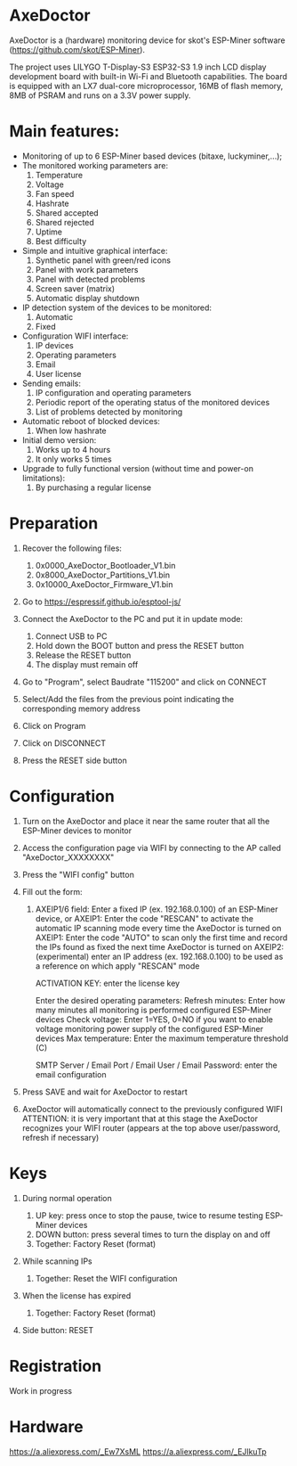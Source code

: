 # AxeDoctor

AxeDoctor is a (hardware) monitoring device for skot's ESP-Miner software
(https://github.com/skot/ESP-Miner).

The project uses LILYGO T-Display-S3 ESP32-S3 1.9 inch LCD display development board 
with built-in Wi-Fi and Bluetooth capabilities. The board is equipped with an LX7 
dual-core microprocessor, 16MB of flash memory, 8MB of PSRAM and runs on a 3.3V 
power supply.

# Main features:

* Monitoring of up to 6 ESP-Miner based devices (bitaxe, luckyminer,...);
* The monitored working parameters are:
	 1) Temperature
	 2) Voltage
	 3) Fan speed
	 4) Hashrate
	 5) Shared accepted
	 6) Shared rejected
	 7) Uptime
	 8) Best difficulty
* Simple and intuitive graphical interface:
	 1) Synthetic panel with green/red icons
	 2) Panel with work parameters
	 3) Panel with detected problems
	 4) Screen saver (matrix)
	 5) Automatic display shutdown
* IP detection system of the devices to be monitored:
	 1) Automatic
	 2) Fixed
* Configuration WIFI interface:
	 1) IP devices
	 2) Operating parameters
	 3) Email
	 4) User license
* Sending emails:
	 1) IP configuration and operating parameters
	 2) Periodic report of the operating status of the monitored devices
	 3) List of problems detected by monitoring
* Automatic reboot of blocked devices:
	 1) When low hashrate
* Initial demo version:
	 1) Works up to 4 hours
	 2) It only works 5 times
* Upgrade to fully functional version (without time and power-on limitations):
	 1) By purchasing a regular license


# Preparation

1) Recover the following files:
	
	 1) 0x0000_AxeDoctor_Bootloader_V1.bin
	 2) 0x8000_AxeDoctor_Partitions_V1.bin
	 3) 0x10000_AxeDoctor_Firmware_V1.bin
	
2) Go to https://espressif.github.io/esptool-js/

3) Connect the AxeDoctor to the PC and put it in update mode:
	 1) Connect USB to PC
	 2) Hold down the BOOT button and press the RESET button
	 3) Release the RESET button
	 4) The display must remain off
4) Go to "Program", select Baudrate "115200" and click on CONNECT
5) Select/Add the files from the previous point indicating the corresponding memory address
6) Click on Program
5) Click on DISCONNECT
6) Press the RESET side button


# Configuration

1) Turn on the AxeDoctor and place it near the same router that all the
    ESP-Miner devices to monitor
2) Access the configuration page via WIFI by connecting to the AP called "AxeDoctor_XXXXXXXX"
3) Press the "WIFI config" button
4) Fill out the form:

	 1) AXEIP1/6 field: Enter a fixed IP (ex. 192.168.0.100) of an ESP-Miner device, or
		  AXEIP1: Enter the code "RESCAN" to activate the automatic IP scanning mode
			  every time the AxeDoctor is turned on
		  AXEIP1: Enter the code "AUTO" to scan only the first time and record
			  the IPs found as fixed the next time AxeDoctor is turned on
		  AXEIP2: (experimental) enter an IP address (ex. 192.168.0.100) to be used as a reference on which
			  apply "RESCAN" mode

		  ACTIVATION KEY: enter the license key

		  Enter the desired operating parameters:
		 	 Refresh minutes: Enter how many minutes all monitoring is performed
					  configured ESP-Miner devices
			 Check voltage: Enter 1=YES, 0=NO if you want to enable voltage monitoring
					  power supply of the configured ESP-Miner devices
			 Max temperature: Enter the maximum temperature threshold (C)

		  SMTP Server / Email Port / Email User / Email Password: enter the email configuration

5) Press SAVE and wait for AxeDoctor to restart
6) AxeDoctor will automatically connect to the previously configured WIFI
    ATTENTION: it is very important that at this stage the AxeDoctor recognizes your WIFI router
    (appears at the top above user/password, refresh if necessary)


# Keys

1) During normal operation
	 1) UP key: press once to stop the pause, twice to resume testing ESP-Miner devices
	 2) DOWN button: press several times to turn the display on and off
	 3) Together: Factory Reset (format)

2) While scanning IPs
	 1) Together: Reset the WIFI configuration

3) When the license has expired
	 1) Together: Factory Reset (format)

4) Side button: RESET


# Registration 

Work in progress

# Hardware

https://a.aliexpress.com/_Ew7XsML
https://a.aliexpress.com/_EJlkuTp

